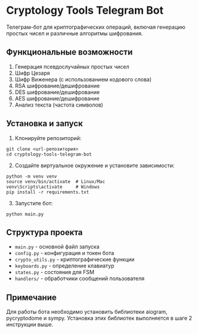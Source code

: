 # Cryptology Tools Telegram Bot

Телеграм-бот для криптографических операций, включая генерацию простых чисел и различные алгоритмы шифрования.

## Функциональные возможности

1. Генерация псевдослучайных простых чисел
2. Шифр Цезаря
3. Шифр Виженера (с использованием кодового слова)
4. RSA шифрование/дешифрование
5. DES шифрование/дешифрование
6. AES шифрование/дешифрование
7. Анализ текста (частота символов)

## Установка и запуск

1. Клонируйте репозиторий:
```
git clone <url-репозитория>
cd cryptology-tools-telegram-bot
```

2. Создайте виртуальное окружение и установите зависимости:
```
python -m venv venv
source venv/bin/activate  # Linux/Mac
venv\Scripts\activate     # Windows
pip install -r requirements.txt
```

3. Запустите бот:
```
python main.py
```

## Структура проекта

- `main.py` - основной файл запуска
- `config.py` - конфигурация и токен бота
- `crypto_utils.py` - криптографические функции
- `keyboards.py` - определение клавиатур
- `states.py` - состояния для FSM
- `handlers/` - обработчики сообщений пользователя

## Примечание

Для работы бота необходимо установить библиотеки aiogram, pycryptodome и sympy. Установка этих библиотек выполняется в шаге 2 инструкции выше. 